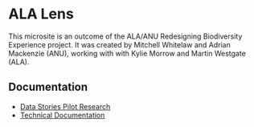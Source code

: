 # ALA Lens

This microsite is an outcome of the ALA/ANU Redesigning Biodiversity Experience project. It was created by Mitchell Whitelaw and Adrian Mackenzie (ANU), working with with Kylie Morrow and Martin Westgate (ALA).


## Documentation
- [Data Stories Pilot Research](docs/dspilot.md)
- [Technical Documentation](docs/components.md)